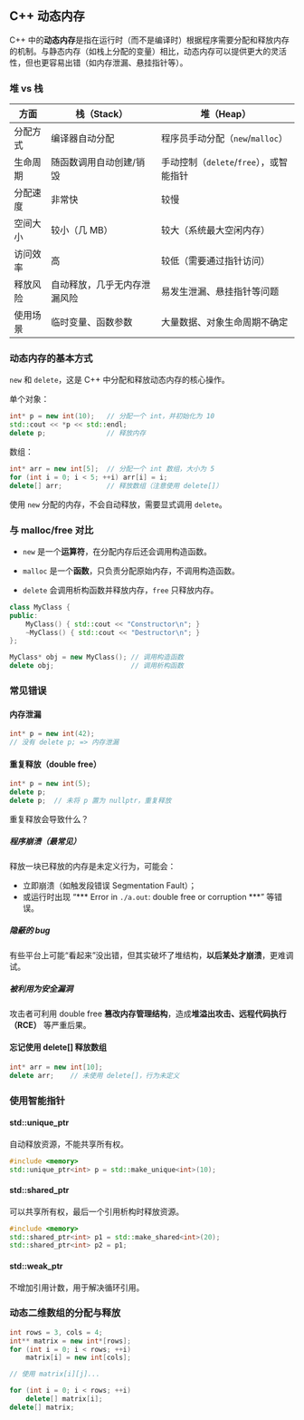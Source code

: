 ## C++ 动态内存

C++ 中的**动态内存**是指在运行时（而不是编译时）根据程序需要分配和释放内存的机制。与静态内存（如栈上分配的变量）相比，动态内存可以提供更大的灵活性，但也更容易出错（如内存泄漏、悬挂指针等）。

### 堆 vs 栈

| 方面     | 栈（Stack）                  | 堆（Heap）                              |
| -------- | ---------------------------- | --------------------------------------- |
| 分配方式 | 编译器自动分配               | 程序员手动分配（`new`/`malloc`）        |
| 生命周期 | 随函数调用自动创建/销毁      | 手动控制（`delete`/`free`），或智能指针 |
| 分配速度 | 非常快                       | 较慢                                    |
| 空间大小 | 较小（几 MB）                | 较大（系统最大空闲内存）                |
| 访问效率 | 高                           | 较低（需要通过指针访问）                |
| 释放风险 | 自动释放，几乎无内存泄漏风险 | 易发生泄漏、悬挂指针等问题              |
| 使用场景 | 临时变量、函数参数           | 大量数据、对象生命周期不确定            |

### 动态内存的基本方式

`new` 和 `delete`，这是 C++ 中分配和释放动态内存的核心操作。

单个对象：

```cpp
int* p = new int(10);   // 分配一个 int，并初始化为 10
std::cout << *p << std::endl;
delete p;               // 释放内存
```

数组：

```cpp
int* arr = new int[5];  // 分配一个 int 数组，大小为 5
for (int i = 0; i < 5; ++i) arr[i] = i;
delete[] arr;           // 释放数组（注意使用 delete[]）
```

使用 `new` 分配的内存，不会自动释放，需要显式调用 `delete`。

### 与 malloc/free 对比

- `new` 是一个**运算符**，在分配内存后还会调用构造函数。

- `malloc` 是一个**函数**，只负责分配原始内存，不调用构造函数。

- `delete` 会调用析构函数并释放内存，`free` 只释放内存。

```cpp
class MyClass {
public:
    MyClass() { std::cout << "Constructor\n"; }
    ~MyClass() { std::cout << "Destructor\n"; }
};

MyClass* obj = new MyClass(); // 调用构造函数
delete obj;                   // 调用析构函数
```

### 常见错误

#### 内存泄漏

```cpp
int* p = new int(42);
// 没有 delete p; => 内存泄漏
```

#### 重复释放（double free）

```cpp
int* p = new int(5);
delete p;
delete p;  // 未将 p 置为 nullptr，重复释放
```

重复释放会导致什么？

##### 程序崩溃（最常见）

释放一块已释放的内存是未定义行为，可能会：

- 立即崩溃（如触发段错误 Segmentation Fault）；
- 或运行时出现 “*** Error in `./a.out`: double free or corruption ***” 等错误。

##### 隐蔽的 bug

有些平台上可能“看起来”没出错，但其实破坏了堆结构，**以后某处才崩溃**，更难调试。

##### 被利用为安全漏洞

攻击者可利用 double free **篡改内存管理结构**，造成**堆溢出攻击、远程代码执行（RCE）** 等严重后果。

#### 忘记使用 delete[] 释放数组

```cpp
int* arr = new int[10];
delete arr;    // 未使用 delete[]，行为未定义
```

### 使用智能指针

#### std::unique_ptr

自动释放资源，不能共享所有权。

```cpp
#include <memory>
std::unique_ptr<int> p = std::make_unique<int>(10);
```

#### std::shared_ptr

可以共享所有权，最后一个引用析构时释放资源。

```cpp
#include <memory>
std::shared_ptr<int> p1 = std::make_shared<int>(20);
std::shared_ptr<int> p2 = p1;
```

#### std::weak_ptr

不增加引用计数，用于解决循环引用。

### 动态二维数组的分配与释放

```cpp
int rows = 3, cols = 4;
int** matrix = new int*[rows];
for (int i = 0; i < rows; ++i)
    matrix[i] = new int[cols];

// 使用 matrix[i][j]...

for (int i = 0; i < rows; ++i)
    delete[] matrix[i];
delete[] matrix;
```

